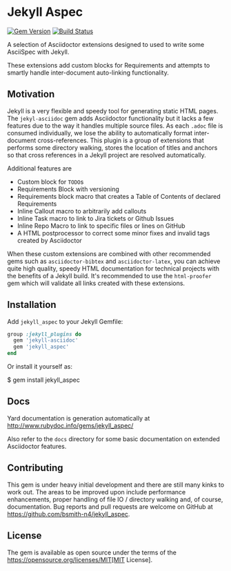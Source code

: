 # Jekyll Aspec

[![Gem Version](https://badge.fury.io/rb/jekyll_aspec.svg)](https://badge.fury.io/rb/jekyll_aspec) [![Build Status](https://travis-ci.org/bsmith-n4/jekyll_aspec.svg?branch=master)](https://travis-ci.org/bsmith-n4/jekyll_aspec)

A selection of Asciidoctor extensions designed to used to write some AsciiSpec with Jekyll. 

These extensions add custom blocks for Requirements and attempts to smartly handle inter-document auto-linking functionality.

## Motivation

Jekyll is a very flexible and speedy tool for generating static HTML pages. 
The `jekyl-asciidoc` gem adds Asciidoctor functionality but it lacks a few features due to the way it handles multiple source files. As each `.adoc` file is consumed individually, we lose the ability to automatically format inter-document cross-references. This plugin is a group of extensions that performs some directory walking, stores the location of titles and anchors so that cross references in a Jekyll project are resolved automatically. 

Additional features are

* Custom block for ``TODO``s
* Requirements Block with versioning
* Requirements block macro that creates a Table of Contents of declared Requirements
* Inline Callout macro to arbitrarily add callouts
* Inline Task macro to link to Jira tickets or Github Issues
* Inline Repo Macro to link to specific files or lines on GitHub
* A HTML postprocessor to correct some minor fixes and invalid tags created by Asciidoctor

When these custom extensions are combined with other recommended gems such as `asciidoctor-bibtex` and `asciidoctor-latex`, you can achieve quite high quality, speedy HTML documentation for technical projects with the benefits of a Jekyll build. It's recommended to use the `html-proofer` gem which will validate all links created with these extensions.

## Installation

Add `jekyll_aspec` to your Jekyll Gemfile:

```ruby
group :jekyll_plugins do
  gem 'jekyll-asciidoc'
  gem 'jekyll_aspec'
end
```

Or install it yourself as:

 $ gem install jekyll_aspec

## Docs

Yard documentation is generation automatically at http://www.rubydoc.info/gems/jekyll_aspec/

Also refer to the `docs` directory for some basic documentation on extended Asciidoctor features.

## Contributing

This gem is under heavy initial development and there are still many kinks to work out. The areas to be improved upon include performance enhancements, proper handling of file IO / directory walking and, of course, documentation. Bug reports and pull requests are welcome on GitHub at https://github.com/bsmith-n4/jekyll_aspec.

## License

The gem is available as open source under the terms of the https://opensource.org/licenses/MIT[MIT License].
